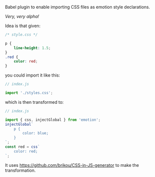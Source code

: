 Babel plugin to enable importing CSS files as emotion style declarations.

_Very, very alpha!_

Idea is that given:

```css
/* style.css */

p {
    line-height: 1.5;
}
.red {
    color: red;
}
```
you could import it like this:
```js
// index.js

import './styles.css';

```
which is then transformed to:

```js
// index.js

import { css, injectGlobal } from 'emotion';
injectGlobal`
    p {
        color: blue;
    }
`;
const red = css`
    color: red;
`;

```

It uses https://github.com/brikou/CSS-in-JS-generator to make the transformation.
